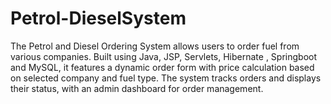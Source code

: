 # Petrol-DieselSystem
The Petrol and Diesel Ordering System allows users to order fuel from various companies. Built using Java, JSP, Servlets, Hibernate , Springboot and MySQL, it features a dynamic order form with price calculation based on selected company and fuel type. The system tracks orders and displays their status, with an admin dashboard for order management.
